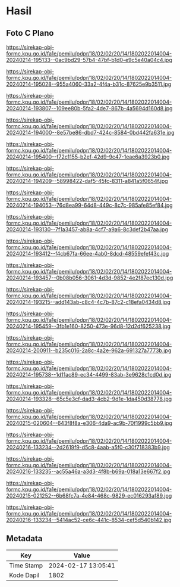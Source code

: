 # Hasil

## Foto C Plano

https://sirekap-obj-formc.kpu.go.id/fa1e/pemilu/pdpr/18/02/02/20/14/1802022014004-20240214-195133--0ac9bd29-57b4-47bf-b1d0-e9c5e40a04c4.jpg

https://sirekap-obj-formc.kpu.go.id/fa1e/pemilu/pdpr/18/02/02/20/14/1802022014004-20240214-195028--955a4060-33a2-4f4a-b31c-87625e9b3511.jpg

https://sirekap-obj-formc.kpu.go.id/fa1e/pemilu/pdpr/18/02/02/20/14/1802022014004-20240214-193807--109ee80b-5fa2-4de7-867b-4a5694d160d8.jpg

https://sirekap-obj-formc.kpu.go.id/fa1e/pemilu/pdpr/18/02/02/20/14/1802022014004-20240214-194000--8e57be86-dbd7-424c-8584-0bd442fa631e.jpg

https://sirekap-obj-formc.kpu.go.id/fa1e/pemilu/pdpr/18/02/02/20/14/1802022014004-20240214-195400--f72c1155-b2ef-42d9-9c47-1eae6a3923b0.jpg

https://sirekap-obj-formc.kpu.go.id/fa1e/pemilu/pdpr/18/02/02/20/14/1802022014004-20240214-194209--58998422-daf5-45fc-8311-a841a5f0654f.jpg

https://sirekap-obj-formc.kpu.go.id/fa1e/pemilu/pdpr/18/02/02/20/14/1802022014004-20240214-194053--76d8ea99-64d8-449c-8c7c-985afe85ef84.jpg

https://sirekap-obj-formc.kpu.go.id/fa1e/pemilu/pdpr/18/02/02/20/14/1802022014004-20240214-193130--7f1a3457-ab8a-4cf7-a9a6-8c3def2b47aa.jpg

https://sirekap-obj-formc.kpu.go.id/fa1e/pemilu/pdpr/18/02/02/20/14/1802022014004-20240214-193412--f4cb67fa-66ee-4ab0-8dcd-48559efef43c.jpg

https://sirekap-obj-formc.kpu.go.id/fa1e/pemilu/pdpr/18/02/02/20/14/1802022014004-20240214-193457--0b08b056-3061-4d3d-9852-4e2f87ec130d.jpg

https://sirekap-obj-formc.kpu.go.id/fa1e/pemilu/pdpr/18/02/02/20/14/1802022014004-20240214-193215--add143ab-c8c4-4c7b-87c2-c18efa0434d8.jpg

https://sirekap-obj-formc.kpu.go.id/fa1e/pemilu/pdpr/18/02/02/20/14/1802022014004-20240214-195459--3fb1e160-8250-473e-96d8-12d2df625238.jpg

https://sirekap-obj-formc.kpu.go.id/fa1e/pemilu/pdpr/18/02/02/20/14/1802022014004-20240214-200911--b235c016-2a8c-4a2e-962a-691327a7773b.jpg

https://sirekap-obj-formc.kpu.go.id/fa1e/pemilu/pdpr/18/02/02/20/14/1802022014004-20240214-195738--1d11ac89-ec34-4499-83ab-3e9628c1cd0d.jpg

https://sirekap-obj-formc.kpu.go.id/fa1e/pemilu/pdpr/18/02/02/20/14/1802022014004-20240214-193328--65c5e3cf-dad3-4cb2-9d1e-1da450d38778.jpg

https://sirekap-obj-formc.kpu.go.id/fa1e/pemilu/pdpr/18/02/02/20/14/1802022014004-20240215-020604--643f8f8a-e306-4da9-ac9b-70f1999c5bb9.jpg

https://sirekap-obj-formc.kpu.go.id/fa1e/pemilu/pdpr/18/02/02/20/14/1802022014004-20240216-133234--2d2619f9-d5c8-4aab-a5f0-c30f718383b9.jpg

https://sirekap-obj-formc.kpu.go.id/fa1e/pemilu/pdpr/18/02/02/20/14/1802022014004-20240216-133235--ac55a46a-a3d3-4f8b-b69a-018a13e667f2.jpg

https://sirekap-obj-formc.kpu.go.id/fa1e/pemilu/pdpr/18/02/02/20/14/1802022014004-20240215-021252--6b68fc7a-4e84-468c-9829-ec016293af89.jpg

https://sirekap-obj-formc.kpu.go.id/fa1e/pemilu/pdpr/18/02/02/20/14/1802022014004-20240216-133234--5414ac52-ce6c-441c-8534-cef5d540b142.jpg


## Metadata

| Key        | Value               |
| ---------- | ------------------- |
| Time Stamp | 2024-02-17 13:05:41 |
| Kode Dapil | 1802                |



